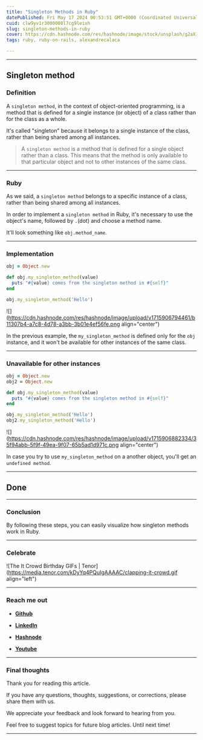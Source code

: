 ```yaml
---
title: "Singleton Methods in Ruby"
datePublished: Fri May 17 2024 00:53:51 GMT+0000 (Coordinated Universal Time)
cuid: clw9yv1r3000008l7cg9leixh
slug: singleton-methods-in-ruby
cover: https://cdn.hashnode.com/res/hashnode/image/stock/unsplash/g2aX18GgTT4/upload/52dc6b1d0f37b44d374761df45c333a9.jpeg
tags: ruby, ruby-on-rails, alexandrecalaca

---
```


---

## Singleton method

### Definition

A `singleton method`, in the context of object-oriented programming, is a method that is defined for a single instance (or object) of a class rather than for the class as a whole.

It's called "singleton" because it belongs to a single instance of the class, rather than being shared among all instances.

> A `singleton method` is a method that is defined for a single object rather than a class. This means that the method is only available to that particular object and not to other instances of the same class.

---

### Ruby

As we said, a `singleton method` belongs to a specific instance of a class, rather than being shared among all instances.

In order to implement a `singleton method` in Ruby, it's necessary to use the object's name, followed by `.`(dot) and choose a method name.

It'll look something like `obj.method_name`.

---

### Implementation

```ruby
obj = Object.new

def obj.my_singleton_method(value)
  puts "#{value} comes from the singleton method in #{self}"
end

obj.my_singleton_method('Hello')
```

![](https://cdn.hashnode.com/res/hashnode/image/upload/v1715906794461/b11307b4-a7c8-4d78-a3bb-3b01e4ef56fe.png align="center")

In the previous example, the `my_singleton_method` is defined only for the `obj` instance, and it won't be available for other instances of the same class.

---

### Unavailable for other instances

```ruby
obj = Object.new
obj2 = Object.new

def obj.my_singleton_method(value)
  puts "#{value} comes from the singleton method in #{self}"
end

obj.my_singleton_method('Hello')
obj2.my_singleton_method('Hello')
```

![](https://cdn.hashnode.com/res/hashnode/image/upload/v1715906882334/35f94abb-5f9f-49ea-9f07-65b5ad1d971c.png align="center")

In case you try to use `my_singleton_method` on a another object, you'll get an `undefined method`.

---

## **Done**

---

### Conclusion

By following these steps, you can easily visualize how singleton methods work in Ruby.

---

### **Celebrate**

![The It Crowd Birthday GIFs | Tenor](https://media.tenor.com/kDyYq4PQuIgAAAAC/clapping-it-crowd.gif align="left")

---

### **Reach me out**

* [**Github**](https://github.com/alexcalaca)
    
* [**LinkedIn**](https://linkedin.com/in/alexandrecalacaofficial)
    
* [**Hashnode**](https://hashnode.com/onboard?next=/@alexandrecalaca)
    
* [**Youtube**](https://www.youtube.com/@alexandrecalacaofficial)
    

---

### Final thoughts

Thank you for reading this article.

If you have any questions, thoughts, suggestions, or corrections, please share them with us.

We appreciate your feedback and look forward to hearing from you.

Feel free to suggest topics for future blog articles. Until next time!

---